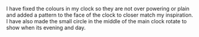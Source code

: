 I have fixed the colours in my clock so they are not over powering or plain and added a pattern to the face of the clock to closer match my inspiration. I have also made the small circle in the middle of the main clock rotate to show when its evening and day.